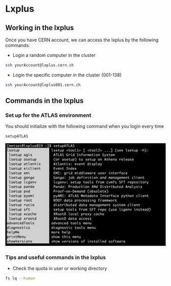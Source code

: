 # Lxplus

## Working in the lxplus  <a id="working-in-the-lxplus"></a>

Once you have CERN account, we can access the lxplus by the following commands:

* Login a random computer in the cluster

```bash
ssh yourAccount@lxplus.cern.ch​
```

* Login the specific computer in the cluster \(001-138\)

```bash
ssh yourAccount@lxplus001.cern.ch
```

## Commands in the lxplus

### Set up for the ATLAS environment

You should initialize with the following command when you login every time

```bash
setupATLAS
```

![&quot;setupATLAS&quot; initializes for the ATLAS environment](../.gitbook/assets/ying-mu-kuai-zhao-20190116-shang-wu-4.43.46.png)

### Tips and useful commands in the lxplus

* Check the quota in user or working directory 

```bash
fs lq --human
```

